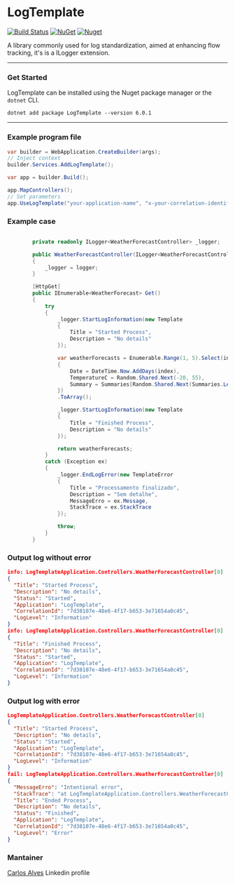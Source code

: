 <h1>
LogTemplate
</h1>

[![Build Status](https://img-static-file.s3.amazonaws.com/LogTemplate/log_template_ci.svg)](https://github.com/CarlosSoaresDev/log-template/actions/runs/8399493686) [![NuGet](https://img-static-file.s3.amazonaws.com/LogTemplate/log_template_version.svg)](https://www.nuget.org/packages/LogTemplate) [![Nuget](https://img-static-file.s3.amazonaws.com/LogTemplate/log_template_downloads.svg)](https://www.nuget.org/packages/LogTemplate)


A library commonly used for log standardization, aimed at enhancing flow tracking, it's is a ILogger extension.

---

### Get Started

LogTemplate can be installed using the Nuget package manager or the `dotnet` CLI.

```
dotnet add package LogTemplate --version 6.0.1
```

---

### Example program file
```csharp
var builder = WebApplication.CreateBuilder(args); 
// Inject context
builder.Services.AddLogTemplate();

var app = builder.Build();

app.MapControllers();
// Set parameters
app.UseLogTemplate("your-application-name", "x-your-correlation-identifier");

```

### Example case
```csharp

        private readonly ILogger<WeatherForecastController> _logger;

        public WeatherForecastController(ILogger<WeatherForecastController> logger)
        {
            _logger = logger;
        }

        [HttpGet]
        public IEnumerable<WeatherForecast> Get()
        {
            try
            {
                _logger.StartLogInformation(new Template
                {
                    Title = "Started Process",
                    Description = "No details"
                });

                var weatherForecasts = Enumerable.Range(1, 5).Select(index => new WeatherForecast
                {
                    Date = DateTime.Now.AddDays(index),
                    TemperatureC = Random.Shared.Next(-20, 55),
                    Summary = Summaries[Random.Shared.Next(Summaries.Length)]
                })
                .ToArray();

                _logger.StartLogInformation(new Template
                {
                    Title = "Finished Process",
                    Description = "No details"
                });

                return weatherForecasts;
            }
            catch (Exception ex)
            {
                _logger.EndLogError(new TemplateError
                {
                    Title = "Processamento finalizado",
                    Description = "Sem detalhe",
                    MessageErro = ex.Message,
                    StackTrace = ex.StackTrace
                });

                throw;
            }
        }

```

### Output log without error
``` json
info: LogTemplateApplication.Controllers.WeatherForecastController[0]
{
  "Title": "Started Process",
  "Description": "No details",
  "Status": "Started",
  "Application": "LogTemplate",
  "CorrelationId": "7d38107e-48e6-4f17-b653-3e71654a0c45",
  "LogLevel": "Information"
}
info: LogTemplateApplication.Controllers.WeatherForecastController[0]
{
  "Title": "Finished Process",
  "Description": "No details",
  "Status": "Started",
  "Application": "LogTemplate",
  "CorrelationId": "7d38107e-48e6-4f17-b653-3e71654a0c45",
  "LogLevel": "Information"
}
```

### Output log with error
``` json
LogTemplateApplication.Controllers.WeatherForecastController[0]
{
  "Title": "Started Process",
  "Description": "No details",
  "Status": "Started",
  "Application": "LogTemplate",
  "CorrelationId": "7d38107e-48e6-4f17-b653-3e71654a0c45",
  "LogLevel": "Information"
}
fail: LogTemplateApplication.Controllers.WeatherForecastController[0]
{
  "MessageErro": "Intentional error",
  "StackTrace": "at LogTemplateApplication.Controllers.WeatherForecastController.GetWithError() in LogTemplateApplication\\Controllers\\WeatherForecastController.cs:line 73",
  "Title": "Ended Process",
  "Description": "No details",
  "Status": "Finished",
  "Application": "LogTemplate",
  "CorrelationId": "7d38107e-48e6-4f17-b653-3e71654a0c45",
  "LogLevel": "Error"
}
```

### Mantainer
[Carlos Alves](https://www.linkedin.com/in/carlos-alves-soares-b707a4152/) Linkedin profile